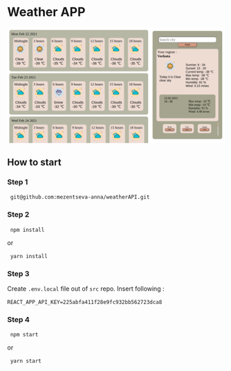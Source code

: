 # Weather APP

![screenshot](./readme-assets/Screenshot.png)

## How to start
### Step 1

```
 git@github.com:mezentseva-anna/weatherAPI.git
```
### Step 2
```
 npm install
```
or
```
 yarn install
```
### Step 3
Create `.env.local` file out of `src` repo. 
Insert following :
```
REACT_APP_API_KEY=225abfa411f28e9fc932bb562723dca8
```
### Step 4
```
 npm start
```
or
```
 yarn start
 ```